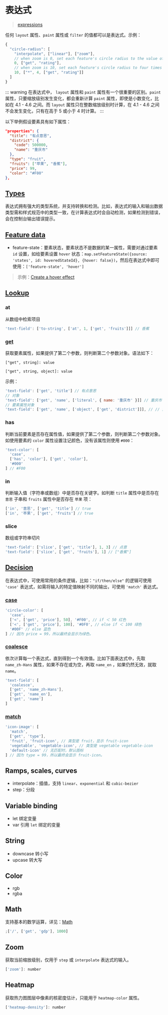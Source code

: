 # 表达式

> [expressions](https://docs.mapbox.com/mapbox-gl-js/style-spec/expressions/)

任何 `layout` 属性、`paint` 属性或 `filter` 的值都可以是表达式。示例：

```js
{
  "circle-radius": [
    "interpolate", ["linear"], ["zoom"],
    // when zoom is 0, set each feature's circle radius to the value of its "rating" property
    0, ["get", "rating"],
    // when zoom is 10, set each feature's circle radius to four times the value of its "rating" property
    10, ["*", 4, ["get", "rating"]]
  ]
}
```

::: warning
在表达式中， `layout` 属性和 `paint` 属性有一个很重要的区别。`paint` 属性，只要缩放级别发生变化，都会重新计算 `paint` 属性，即使是小数变化，比如在 4.1 - 4.6 之间。而 `layout` 属性只在整数缩放级别时计算，在 4.1 - 4.6 之间不会发生变化，只有在高于 5 或小于 4 时计算。
:::

以下举例假设要素具有如下属性：

```json
"properties": {
  "title": "有点意思",
  "district": {
    "code": 500000,
    "name": "重庆市"
  },
  "type": "fruit",
  "fruits": ["苹果", "香蕉"],
  "price": 99,
  "color": "#F00"
},
```

## [Types](https://docs.mapbox.com/mapbox-gl-js/style-spec/expressions/#types)

表达式拥有强大的类型系统，并支持转换和检测。比如，表达式的输入和输出数据类型需和样式规范中的类型一致，在计算表达式时会自动检测，如果检测到错误，会在控制台输出错误提示。

## [Feature data](https://docs.mapbox.com/mapbox-gl-js/style-spec/expressions/#feature-data)

- feature-state：要素状态，要素状态不是数据的某一属性，需要对通过要素 `id` 设置，如给要素设置 `hover` 状态：`map.setFeatureState({source: 'states', id: hoveredStateId}, {hover: false})`，然后在表达式中即可使用：`['feature-state', 'hover']`

> 示例：[Create a hover effect](https://docs.mapbox.com/mapbox-gl-js/example/hover-styles/)

## [Lookup](https://docs.mapbox.com/mapbox-gl-js/style-spec/expressions/#lookup)

### at

从数组中检索项目

```js
'text-field': ['to-string', ['at', 1, ['get', 'fruits']]] // 香蕉
```

### [get](https://docs.mapbox.com/mapbox-gl-js/style-spec/expressions/#get)

获取要素属性，如果提供了第二个参数，则判断第二个参数对象。语法如下：

```
["get", string]: value

["get", string, object]: value
```

示例：

```js
'text-field': ['get', 'title'] // 有点意思
// 对象
'text-field': ['get', 'name', ['literal', { name: '重庆市' }]] // 重庆市
// 要素属性对象
'text-field': ['get', 'name', ['object', ['get', 'district']]], // // 重庆市
```

### has

判断当前要素是否存在属性值，如果提供了第二个参数，则判断第二个参数对象。如使用要素的 `color` 属性设置注记颜色，没有该属性则使用 `#000`：

```js
'text-color': [
  'case',
  ['has', 'color'], ['get', 'color'],
  '#000'
] // #F00
```

### in

判断输入值（字符串或数组）中是否存在关键字。如判断 `title` 属性中是否存在 `意思` 子串和 `fruits` 属性中是否存在 `苹果` 项：

```js
['in', '意思', ['get', 'title'] // true
['in', '苹果', ['get', 'fruits'] // true
```

### slice

数组或字符串切片

```js
'text-field': ['slice', ['get', 'title'], 1, 3] // 点意
'text-field': ['slice', ['get', 'fruits'], 1] // ["香蕉"]
```

## [Decision](https://docs.mapbox.com/mapbox-gl-js/style-spec/expressions/#decision)

在表达式中，可使用常用的条件逻辑，比如：`"if/then/else"` 的逻辑可使用 `'case'` 表达式，如需将输入的特定值映射不同的输出，可使用 `'match'` 表达式。

### [case](https://docs.mapbox.com/mapbox-gl-js/style-spec/expressions/#case)

```js
'circle-color': [
  'case',
  ['<', ['get', 'price'], 50], '#F00', // if ＜ 50 红色
  ['<', ['get', 'price'], 100], '#0F0', // else if ＜ 100 绿色
  '#00F' // else 蓝色
] // 因为 price = 99，所以最终会显示为绿色。
```

### [coalesce](https://docs.mapbox.com/mapbox-gl-js/style-spec/expressions/#coalesce)

依次计算每一个表达式，直到得到一个有效值。比如下面表达式中，先取 `name_zh-Hans` 属性，如果不存在或为空，再取 `name_en` ，如果仍然无效，就取 `name`。

```js
'text-field': [
  'coalesce',
  ['get', 'name_zh-Hans'],
  ['get', 'name_en'],
  ['get', 'name']
]
```

### [match](https://docs.mapbox.com/mapbox-gl-js/style-spec/expressions/#match)

```js
'icon-image': [
  'match',
  ['get', 'type'],
  'fruit', 'fruit-icon', // 类型是 fruit，显示 fruit-icon
  'vegetable', 'vegetable-icon', // 类型是 vegetable vegetable-icon
  'default-icon' // 无匹配时，默认图标
] // 因为 type = 99，所以最终会显示 fruit-icon。
```

## Ramps, scales, curves

- interpolate：插值，支持 `linear`、`exponential` 和 `cubic-bezier`
- step：分段

## Variable binding

- let 绑定变量
- var 引用 `let` 绑定的变量

## String

- downcase 转小写
- upcase 转大写

## Color

- rgb
- rgba

## Math

支持基本的数学运算，详见：[Math](https://docs.mapbox.com/mapbox-gl-js/style-spec/expressions/#math)

```js
;['/', ['get', 'gdp'], 1000]
```

## Zoom

获取当前缩放级别，仅用于 `step` 或 `interpolate` 表达式的输入。

```js
['zoom']: number
```

## Heatmap

获取热力图图层中像素的核密度估计，只能用于 `heatmap-color` 属性。

```js
['heatmap-density']: number
```
